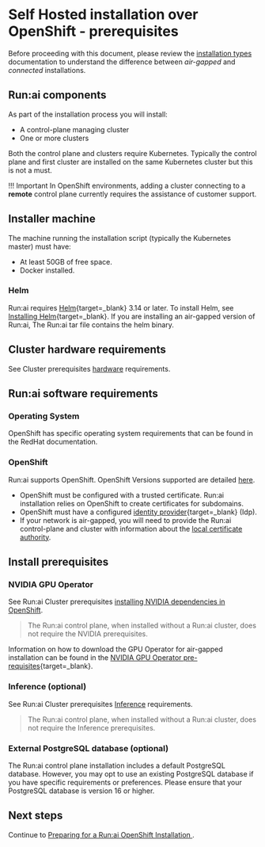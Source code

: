 # Self Hosted installation over OpenShift - prerequisites

Before proceeding with this document, please review the [installation types](../../installation-types.md) documentation to understand the difference between _air-gapped_ and _connected_ installations. 

## Run:ai components

As part of the installation process you will install:

* A control-plane managing cluster
* One or more clusters

Both the control plane and clusters require Kubernetes. Typically the control plane and first cluster are installed on the same Kubernetes cluster but this is not a must. 

!!! Important
    In OpenShift environments, adding a cluster connecting to a __remote__ control plane currently requires the assistance of customer support. 

## Installer machine

The machine running the installation script (typically the Kubernetes master) must have:

* At least 50GB of free space.
* Docker installed. 

### Helm

Run:ai requires [Helm](https://helm.sh/){target=_blank} 3.14 or later. To install Helm, see [Installing Helm](https://helm.sh/docs/intro/install/){target=_blank}. If you are installing an air-gapped version of Run:ai, The Run:ai tar file contains the helm binary. 

## Cluster hardware requirements

See Cluster prerequisites [hardware](../../cluster-setup/cluster-prerequisites.md#hardware-requirements) requirements.

## Run:ai software requirements

### Operating System

OpenShift has specific operating system requirements that can be found in the RedHat documentation. 

### OpenShift 

Run:ai supports OpenShift. OpenShift Versions supported are detailed [here](../../cluster-setup/cluster-prerequisites.md#kubernetes).

* OpenShift must be configured with a trusted certificate. Run:ai installation relies on OpenShift to create certificates for subdomains. 
* OpenShift must have a configured [identity provider](https://docs.openshift.com/container-platform/4.9/authentication/understanding-identity-provider.html){target=_blank} (Idp). 
* If your network is air-gapped, you will need to provide the Run:ai control-plane and cluster with information about the [local certificate authority](../../config/org-cert.md).

## Install prerequisites

### NVIDIA GPU Operator

See Run:ai Cluster prerequisites [installing NVIDIA dependencies in OpenShift](cluster.md#prerequisites).

> The Run:ai control plane, when installed without a Run:ai cluster, does not require the NVIDIA prerequisites.

Information on how to download the GPU Operator for air-gapped installation can be found in the [NVIDIA GPU Operator pre-requisites](https://docs.nvidia.com/datacenter/cloud-native/gpu-operator/install-gpu-operator-air-gapped.html#install-gpu-operator-air-gapped){target=_blank}. 


### Inference (optional)

See Run:ai Cluster prerequisites [Inference](../../cluster-setup/cluster-prerequisites.md#inference) requirements.

> The Run:ai control plane, when installed without a Run:ai cluster, does not require the Inference prerequisites. 

### External PostgreSQL database (optional)

The Run:ai control plane installation includes a default PostgreSQL database. However, you may opt to use an existing PostgreSQL database if you have specific requirements or preferences. Please ensure that your PostgreSQL database is version 16 or higher.

## Next steps
Continue to [Preparing for a Run:ai OpenShift Installation
](./preparations.md).